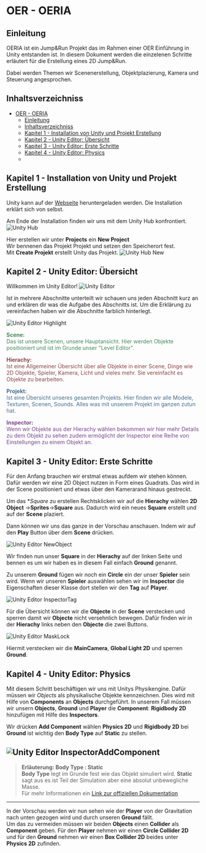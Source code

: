 # OER - OERIA
## Einleitung
OERIA ist ein Jump&Run Projekt das im Rahmen einer OER Einführung in Unity entstanden ist. In diesem Dokument werden die einzelenen Schritte erläutert für die Erstellung eines 2D Jump&Run.  

Dabei werden Themen wir Scenenerstellung, Objektplazierung, Kamera und Steuerung angesprochen.

## Inhaltsverzeichniss
- [OER - OERIA](#oer---oeria)
  - [Einleitung](#einleitung)
  - [Inhaltsverzeichniss](#inhaltsverzeichniss)
  - [Kapitel 1 - Installation von Unity und Projekt Erstellung](#kapitel-1---installation-von-unity-und-projekt-erstellung)
  - [Kapitel 2 - Unity Editor: Übersicht](#kapitel-2---unity-editor-übersicht)
  - [Kapitel 3 - Unity Editor: Erste Schritte](#kapitel-3---unity-editor-erste-schritte)
  - [Kapitel 4 - Unity Editor: Physics](#kapitel-4---unity-editor-physics)
  - [](#)
## Kapitel 1 - Installation von Unity und Projekt Erstellung
Unity kann auf der [Webseite](https://unity.com/de) heruntergeladen werden. Die Installation erklärt sich von selbst.

Am Ende der Installation finden wir uns mit dem Unity Hub konfrontiert.
![Unity Hub](docs/UnityHub.PNG)

Hier erstellen wir unter **Projects** ein **New Project**  
Wir bennenen das Projekt Projekt und setzen den Speicherort fest.  
Mit **Create Projekt** erstellt Unity das Projekt.
![Unity Hub New](docs/UnityHub_New.PNG)

## Kapitel 2 - Unity Editor: Übersicht
Willkommen im Unity Editor!
![Unity Editor](docs/UnityEditor.PNG)

Ist in mehrere Abschnitte unterteilt wir schauen uns jeden Abschnitt kurz an und erklären dir was die Aufgabe des Abschnitts ist.
Um die Erklärung zu vereinfachen haben wir die Abschnitte farblich hinterlegt.

![Unity Editor Highlight](docs/UnityEditor_Highlight.PNG)

  <p style=color:#45895a> <b>Scene:</b><br>
  Das ist unsere Scenen, unsere Hauptansicht. Hier werden Objekte positioniert und 
  ist im Grunde unser "Level Editor".
  </p>

  <p style=color:#894545> <b>Hierachy:</b><br>
  Ist eine Allgemeiner Übersicht über alle Objekte in einer Scene, Dinge wie 2D Objekte, 
  Spieler, Kamera, Licht und vieles mehr. Sie vereinfacht es Objekte zu bearbeiten.
  </p>

  <p style=color:#456c89> <b>Projekt:</b><br>
  Ist eine Übersicht unseres gesamten Projekts. Hier finden wir alle Modele, Texturen, 
  Scenen, Sounds. Alles was mit unserem Projekt im ganzen zutun hat.</p>

  <p style=color:#784589> <b>Inspector:</b><br>
  Wenn wir Objekte aus der Hierachy wählen bekommen wir hier mehr Details zu dem Objekt 
  zu sehen zudem ermöglicht der Inspector eine Reihe von Einstellungen zu einem Objekt an.
  </p>

## Kapitel 3 - Unity Editor: Erste Schritte
Für den Anfang brauchen wir erstmal etwas aufdem wir stehen können. Dafür werden wir eine 
2D Object nutzen in Form eines Quadrats. Das wird in der Scene positioniert und etwas 
über den Kamerarand hinaus gestreckt.

Um das **Square* zu erstellen Rechtsklicken wir auf die **Hierachy** wählen **2D Object**
->**Sprites**->**Square** aus. Dadurch wird ein neues **Square** erstellt und 
auf der **Scene** plaziert.

Dann können wir uns das ganze in der Vorschau anschauen. Indem wir auf den **Play** Button 
über dem **Scene**  drücken.

![Unity Editor NewObject](docs/UnityEditor_NewObject.gif)

Wir finden nun unser **Square** in der **Hierachy** auf der linken Seite und bennen es um wir 
haben es in diesem Fall einfach **Ground** genannt.

Zu unserem **Ground** fügen wir noch ein **Circle** ein der unser **Spieler** sein wird.
Wenn wir unseren **Spieler** auswählen sehen wir im **Inspector** die Eigenschaften dieser Klasse
dort stellen wir den **Tag** auf **Player**.

![Unity Editor InspectorTag](docs/UnityEditor_InspectorTag.PNG)

Für die Übersicht können wir die **Objecte** in der **Scene** verstecken und sperren damit
wir **Objecte** nicht versehnlich bewegen. Dafür finden wir in der **Hierachy** links neben den
**Objecte** die zwei Buttons.

![Unity Editor MaskLock](docs/UnityEditor_MaskLock.PNG)

Hiermit verstecken wir die **MainCamera**, **Global Light 2D** und sperren **Ground**.

## Kapitel 4 - Unity Editor: Physics

Mit diesem Schritt beschäftigen wir uns mit Unitys Physikengine. Dafür müssen wir *Objects* als
physikalische Objekte kennzeichnen. Dies wird mit Hilfe von **Components** an **Objects** 
durchgeführt. In unserem Fall müssen wir unsern **Objects**, **Ground** und **Player** 
die **Component**: **Rigidbody 2D** hinzufügen mit Hilfe des **Inspectors**.

Wir drücken **Add Component** wählen **Physics 2D** und **Rigidbody 2D** bei **Ground** ist
wichtig den **Body Type** auf **Static** zu stellen.

![Unity Editor InspectorAddComponent](docs/UnityEditor_AddRigidBody.gif)
---
> **Erläuterung: Body Type : Static**  
>**Body Type** legt im Grunde fest wie das Objekt simuliert wird. **Static** sagt aus es ist Teil
>der Simulation aber eine absolut unbewegliche Masse.  
>Für mehr Informationen ein
>[Link zur offiziellen Dokumentation](https://docs.unity3d.com/6000.0/Documentation/Manual/2d-physics/rigidbody/body-types/static/static-body-type-reference.html)
---

In der Vorschau werden wir nun sehen wie der **Player** von der Gravitation
nach unten gezogen wird und durch unseren **Ground** fällt.  
Um das zu vermeiden müssen wir beiden **Objects**
einen **Collider** als **Component** geben.
Für den **Player** nehmen wir einen **Circle Collider 2D** und für den **Ground** nehmen wir
einen **Box Collider 2D** beides unter **Physics 2D** zufinden.
